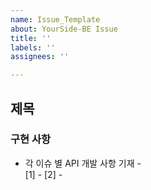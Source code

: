 ```yaml
---
name: Issue_Template
about: YourSide-BE Issue
title: ''
labels: ''
assignees: ''

---
```


## 제목
### 구현 사항
- 각 이슈 별 API 개발 사항 기재 - <br>
[1] -
[2] - 
